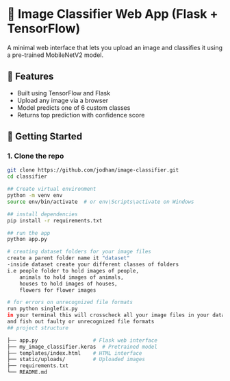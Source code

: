 # 🧠 Image Classifier Web App (Flask + TensorFlow)

A minimal web interface that lets you upload an image and classifies it using a pre-trained MobileNetV2 model.

## 🔧 Features
- Built using TensorFlow and Flask
- Upload any image via a browser
- Model predicts one of 6 custom classes
- Returns top prediction with confidence score

## 🚀 Getting Started

### 1. Clone the repo
```bash
git clone https://github.com/jodham/image-classifier.git
cd classifier

## Create virtual environment
python -m venv env
source env/bin/activate  # or env\Scripts\activate on Windows

## install dependencies
pip install -r requirements.txt

## run the app
python app.py

# creating dataset folders for your image files
create a parent folder name it "dataset"
-inside dataset create your different classes of folders
i.e people folder to hold images of people,
    animals to hold images of animals,
    houses to hold images of houses,
    flowers for flower images

# for errors on unrecognized file formats
run python singlefix.py 
in your terminal this will crosscheck all your image files in your dataset 
and fish out faulty or unrecognized file formats
## project structure

├── app.py                  # Flask web interface
├── my_image_classifier.keras  # Pretrained model
├── templates/index.html    # HTML interface
├── static/uploads/         # Uploaded images
├── requirements.txt
└── README.md
